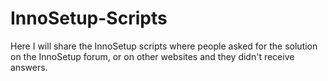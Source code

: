 # InnoSetup-Scripts
Here I will share the InnoSetup scripts where people asked for the solution on the InnoSetup forum, or on other websites and they didn't receive answers.
